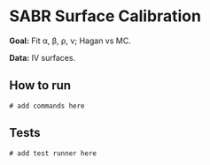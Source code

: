 # SABR Surface Calibration

**Goal:** Fit α, β, ρ, ν; Hagan vs MC.

**Data:** IV surfaces.

## How to run

```
# add commands here
```

## Tests

```
# add test runner here
```
